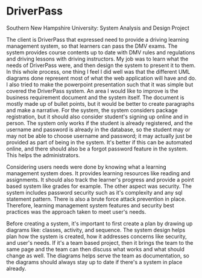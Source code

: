 # DriverPass
Southern New Hampshire University: System Analysis and Design Project


The client is DriverPass that expressed need to provide a driving learning management system, so that learners can pass the DMV exams. The system provides course contents up to date with DMV rules and regulations and driving lessons with driving instructors. My job was to learn what the needs of DriverPass were, and then design the system to present it to them. In this whole process, one thing I feel I did well was that the different UML diagrams done represent most of what the web application will have and do. I also tried to make the powerpoint presentation such that it was simple but covered the DriverPass system. An area I would like to improve is the business requirement document and the system itself. The document is mostly made up of bullet points, but it would be better to create paragraphs and make a narrative. For the system, the system considers package registration, but it should also consider student's signing up online and in person. The system only works if the student is already registered, and the username and password is already in the database, so the student may or may not be able to choose username and password; it may actually just be provided as part of being in the system. It's better if this can be automated online, and there should also be a forgot password feature in the system. This helps the administrators. <br/>

Considering users needs were done by knowing what a learning management system does. It provides learning resources like reading and assignments. It should also track the learner's progress and provide a point based system like grades for example. The other aspect was security. The system includes password security such as it's complexity and any sql statement pattern. There is also a brute force attack prevention in place. Therefore, learning management system features and security best practices was the approach taken to meet user's needs. <br/>

Before creating a system, it's important to first create a plan by drawing up diagrams like: classes, activity, and sequence. The system design helps plan how the system is created, how it addresses concerns like security, and user's needs. If it's a team based project, then it brings the team to the same page and the team can then discuss what works and what should change as well. The diagrams helps serve the team as documentation, so the diagrams should always stay up to date if there's a system in place already. 
